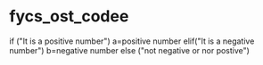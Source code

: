# fycs_ost_codee
if ("It is a positive number")
a=positive number
elif("It is a negative number")
b=negative number
else
("not negative or nor postive")
